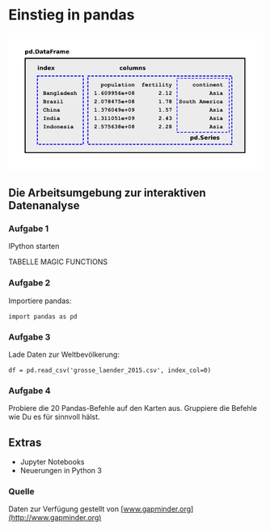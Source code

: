 
# Einstieg in pandas

![Kurzübersicht zu `pandas`: die meisten Daten in diesem Kurs sind als Tabellen vom Typ pd.DataFrame abgelegt. DataFrames bestehen aus einem Index und mehreren Spalten. Jede Spalte hat den Typ pd.Series](pandas_uebersicht.png)

## Die Arbeitsumgebung zur interaktiven Datenanalyse

### Aufgabe 1

IPython starten

TABELLE MAGIC FUNCTIONS

### Aufgabe 2

Importiere pandas:

    import pandas as pd

### Aufgabe 3

Lade Daten zur Weltbevölkerung:

    df = pd.read_csv('grosse_laender_2015.csv', index_col=0)

### Aufgabe 4

Probiere die 20 Pandas-Befehle auf den Karten aus. Gruppiere die Befehle wie Du es für sinnvoll hälst.
  


## Extras

* Jupyter Notebooks
* Neuerungen in Python 3


### Quelle

Daten zur Verfügung gestellt von [www.gapminder.org](http://www.gapminder.org)